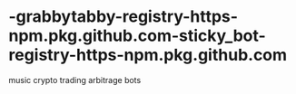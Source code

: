 # -grabbytabby-registry-https-npm.pkg.github.com-sticky_bot-registry-https-npm.pkg.github.com
music crypto trading arbitrage bots

